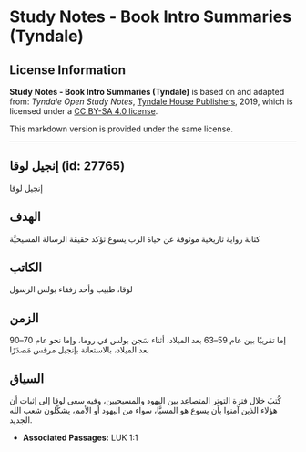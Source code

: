 # Study Notes - Book Intro Summaries (Tyndale)

## License Information

**Study Notes - Book Intro Summaries (Tyndale)** is based on and adapted from: _Tyndale Open Study Notes_, [Tyndale House Publishers](https://tyndaleopenresources.com/), 2019, which is licensed under a [CC BY-SA 4.0 license](https://creativecommons.org/licenses/by-sa/4.0/legalcode.en).

This markdown version is provided under the same license.



--------------------------------

## إنجيل لوقا (id: 27765)

إنجيل لوقا

الهدف
-----

كتابة رواية تاريخية موثوقة عن حياة الرب يسوع تؤكد حقيقة الرسالة المسيحيَّة

الكاتب
------

لوقا، طبيب وأحد رفقاء بولس الرسول

الزمن
-----

إما تقريبًا بين عام 59–63 بعد الميلاد، أثناء سَجن بولس في روما، وإما نحو عام 70–90 بعد الميلاد، بالاستعانة بإنجيل مرقس مَصدَرًا

السياق
------

كُتبَ خلال فترة التوتر المتصاعِد بين اليهود والمسيحيين، وفيه سعى لوقا إلى إثبات أن هؤلاء الذين آمنوا بأن يسوع هو المسيَّا، سواء من اليهود أو الأمم، يشكِّلون شعب الله الجديد.

* **Associated Passages:** LUK 1:1

